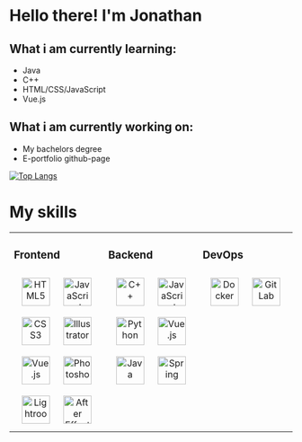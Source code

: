 # Hello there! I'm Jonathan
## What i am currently learning:
- Java
- C++
- HTML/CSS/JavaScript
- Vue.js

## What i am currently working on:
- My bachelors degree
- E-portfolio github-page

[![Top Langs](https://github-readme-stats.vercel.app/api/top-langs/?username=jonathhl&hide=css)](https://github.com/jonathhl/github-readme-stats)

# My skills
<table><tr><td valign="top" width="33%">
  
### Frontend
  <div align="center">
    <img style="margin: 10px" src="https://profilinator.rishav.dev/skills-assets/html5-original-wordmark.svg"       alt="HTML5" height="50" />
    <img style="margin: 10px" src="https://profilinator.rishav.dev/skills-assets/javascript-original.svg"           alt="JavaScript" height="50" />
    <img style="margin: 10px" src="https://profilinator.rishav.dev/skills-assets/css3-original-wordmark.svg"         alt="CSS3" height="50" />
    <img style="margin: 10px" src="https://profilinator.rishav.dev/skills-assets/adobe_illustrator-icon.svg"         alt="Illustrator" height="50" />
    <img style="margin: 10px" src="https://profilinator.rishav.dev/skills-assets/vuejs-original-wordmark.svg" alt="Vue.js" height="50" />
    <img style="margin: 10px" src="https://profilinator.rishav.dev/skills-assets/photoshop-plain.svg" alt="Photoshop" height="50" />  
    <img style="margin: 10px" src="https://profilinator.rishav.dev/skills-assets/lightroom.png" alt="Lightroom" height="50" />  
    <img style="margin: 10px" src="https://profilinator.rishav.dev/skills-assets/aftereffects.png" alt="After Effects" height="50" />  
  </div>
</td><td valign="top" width="33%">
  

### Backend
  <div align="center">
    <img style="margin: 10px" src="https://profilinator.rishav.dev/skills-assets/cplusplus-original.svg"           alt="C++" height="50" />
    <img style="margin: 10px" src="https://profilinator.rishav.dev/skills-assets/javascript-original.svg"         alt="JavaScript" height="50" />
    <img style="margin: 10px" src="https://profilinator.rishav.dev/skills-assets/python-original.svg"             alt="Python" height="50" />
    <img style="margin: 10px" src="https://profilinator.rishav.dev/skills-assets/vuejs-original-wordmark.svg" alt="Vue.js" height="50" />
    <img style="margin: 10px" src="https://profilinator.rishav.dev/skills-assets/java-original-wordmark.svg" alt="Java" height="50" />  
    <img style="margin: 10px" src="https://profilinator.rishav.dev/skills-assets/springio-icon.svg" alt="Spring" height="50" />
  </div>
</td><td valign="top" width="33%">
  

### DevOps
  <div align="center">
    <img style="margin: 10px" src="https://profilinator.rishav.dev/skills-assets/docker-original-wordmark.svg" alt="Docker" height="50" />  
    <img style="margin: 10px" src="https://profilinator.rishav.dev/skills-assets/gitlab.svg" alt="GitLab" height="50" />  
</td></tr></table>
